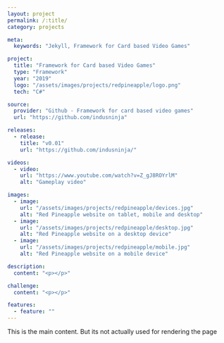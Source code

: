 ```yaml
---
layout: project
permalink: /:title/
category: projects

meta:
  keywords: "Jekyll, Framework for Card based Video Games"

project:
  title: "Framework for Card based Video Games"
  type: "Framework"
  year: "2019"
  logo: "/assets/images/projects/redpineapple/logo.png"
  tech: "C#"

source:
  provider: "Github - Framework for card based video games"
  url: "https://github.com/indusninja"

releases:
  - release:
    title: "v0.01"
    url: "https://github.com/indusninja/"

videos:
  - video:
    url: "https://www.youtube.com/watch?v=Z_gJ8ROYrlM"
    alt: "Gameplay video"

images:
  - image:
    url: "/assets/images/projects/redpineapple/devices.jpg"
    alt: "Red Pineapple website on tablet, mobile and desktop"
  - image:
    url: "/assets/images/projects/redpineapple/desktop.jpg"
    alt: "Red Pineapple website on a desktop device"
  - image:
    url: "/assets/images/projects/redpineapple/mobile.jpg"
    alt: "Red Pineapple website on a mobile device"

description:
  content: "<p></p>"

challenge:
  content: "<p></p>"

features:
  - feature: ""
---
```

<p>This is the main content. But its not actually used for rendering the page</p>
